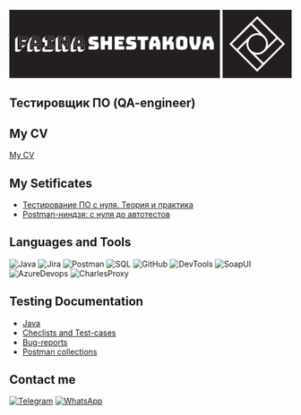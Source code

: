 ![Header](https://github.com/faika99/faika99/blob/main/assets/Faina%20Shestakova%20logo.png)

## Тестировщик ПО (QA-engineer)

## My CV
[My CV]()

## My Setificates

- [Тестирование ПО с нуля. Теория и практика](https://stepik.org/cert/2527897)
- [Postman-ниндзя: с нуля до автотестов](https://stepik.org/cert/2531806)

## Languages and Tools
![Java](https://img.shields.io/badge/-Java-1c1f21?style=flat-square&logo=Java)
![Jira](https://img.shields.io/badge/-Jira-1c1f21?style=flat-square&logo=Jira)
![Postman](https://img.shields.io/badge/-Postman-1c1f21?style=flat-square&logo=Postman)
![SQL](https://img.shields.io/badge/-SQL-1c1f21?style=flat-square&logo=mySQL)
![GitHub](https://img.shields.io/badge/-GitHub-1c1f21?style=flat-square&logo=github)
![DevTools](https://img.shields.io/badge/-DevTools-1c1f21?style=flat-square&logo=googlechrome)
![SoapUI](https://img.shields.io/badge/-SoapUI-1c1f21?style=flat-square)
![AzureDevops](https://img.shields.io/badge/-AzureDevops-1c1f21?style=flat-square&logo=azuredevops)
![CharlesProxy](https://img.shields.io/badge/-CharlesProxy-1c1f21?style=flat-square&logo=CharlesProxy)

## Testing Documentation
- [Java](https://github.com/faika99/Java)
- [Checlists and Test-cases](https://github.com/faika99/Checlists-and-Test-cases)
- [Bug-reports](https://fainash.atlassian.net/jira/projects)
- [Postman collections](https://www.postman.com/faika99/workspace/faina-shestakova)

## Contact me
[![Telegram](https://img.shields.io/badge/-Telegram-1c1f21?style=flat-square&logo=telegram)](https://t.me/faika99)
[![WhatsApp](https://img.shields.io/badge/-WhatsApp-1c1f21?style=flat-square&logo=whatsapp)](https://wa.me/79652997660)